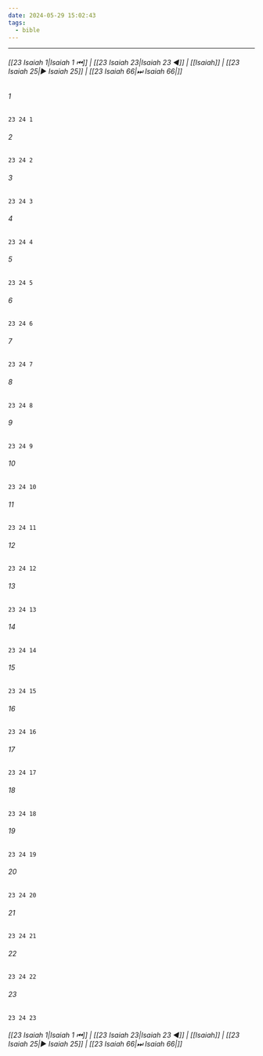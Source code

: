 ```yaml
---
date: 2024-05-29 15:02:43
tags:
  - bible
---
```

___

###### [[23 Isaiah 1|Isaiah 1 ⏮]] | [[23 Isaiah 23|Isaiah 23 ◀]] | [[Isaiah]] | [[23 Isaiah 25|▶ Isaiah 25]] | [[23 Isaiah 66|⏭ Isaiah 66|]]

###### 1
``` verse
23 24 1 
```
###### 2
``` verse
23 24 2 
```
###### 3
``` verse
23 24 3 
```
###### 4
``` verse
23 24 4 
```
###### 5
``` verse
23 24 5 
```
###### 6
``` verse
23 24 6 
```
###### 7
``` verse
23 24 7 
```
###### 8
``` verse
23 24 8 
```
###### 9
``` verse
23 24 9 
```
###### 10
``` verse
23 24 10 
```
###### 11
``` verse
23 24 11 
```
###### 12
``` verse
23 24 12 
```
###### 13
``` verse
23 24 13 
```
###### 14
``` verse
23 24 14 
```
###### 15
``` verse
23 24 15 
```
###### 16
``` verse
23 24 16 
```
###### 17
``` verse
23 24 17 
```
###### 18
``` verse
23 24 18 
```
###### 19
``` verse
23 24 19 
```
###### 20
``` verse
23 24 20 
```
###### 21
``` verse
23 24 21 
```
###### 22
``` verse
23 24 22 
```
###### 23
``` verse
23 24 23 
```

###### [[23 Isaiah 1|Isaiah 1 ⏮]] | [[23 Isaiah 23|Isaiah 23 ◀]] | [[Isaiah]] | [[23 Isaiah 25|▶ Isaiah 25]] | [[23 Isaiah 66|⏭ Isaiah 66|]]


